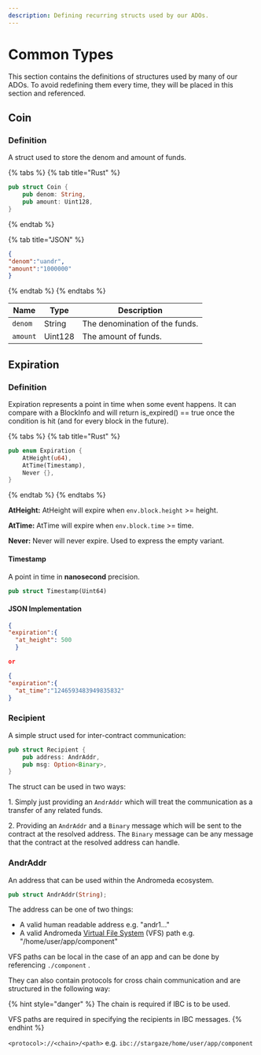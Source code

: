 ```yaml
---
description: Defining recurring structs used by our ADOs.
---
```


# Common Types

This section contains the definitions of structures used by many of our ADOs. To avoid redefining them every time, they will be placed in this section and referenced.&#x20;

## Coin

### Definition <a href="#definition" id="definition"></a>

A struct used to store the denom and amount of funds.

{% tabs %}
{% tab title="Rust" %}
```rust
pub struct Coin {
    pub denom: String,
    pub amount: Uint128,
}
```
{% endtab %}

{% tab title="JSON" %}
```json
{
"denom":"uandr",
"amount":"1000000"
}
```
{% endtab %}
{% endtabs %}

| Name     | Type    | Description                    |
| -------- | ------- | ------------------------------ |
| `denom`  | String  | The denomination of the funds. |
| `amount` | Uint128 | The amount of funds.           |

## Expiration

### Definition

Expiration represents a point in time when some event happens. It can compare with a BlockInfo and will return is\_expired() == true once the condition is hit (and for every block in the future).

{% tabs %}
{% tab title="Rust" %}
```rust
pub enum Expiration {
    AtHeight(u64),
    AtTime(Timestamp),
    Never {},
}
```
{% endtab %}
{% endtabs %}

**AtHeight:** AtHeight will expire when `env.block.height` >= height.

**AtTime:** AtTime will expire when `env.block.time` >= time.

**Never:** Never will never expire. Used to express the empty variant.

#### Timestamp

A point in time in **nanosecond** precision.

```rust
pub struct Timestamp(Uint64)
```

#### JSON Implementation

```json
{
"expiration":{
  "at_height": 500
  }

or

{
"expiration":{
  "at_time":"1246593483949835832"
}
```

### Recipient

A simple struct used for inter-contract communication:

```rust
pub struct Recipient {
    pub address: AndrAddr,
    pub msg: Option<Binary>,
}
```

The struct can be used in two ways:

1\. Simply just providing an `AndrAddr` which will treat the communication as a transfer of any related funds.

&#x20;2\. Providing an `AndrAddr` and a `Binary` message which will be sent to the contract at the resolved address. The `Binary` message can be any message that the contract at the resolved address can handle.

### AndrAddr

An address that can be used within the Andromeda ecosystem.

```rust
pub struct AndrAddr(String);
```

The address can be one of two things:

* A valid human readable address e.g. "andr1..."
* A valid Andromeda [Virtual File System](andromeda-messaging-protocol/virtual-file-system.md) (VFS) path e.g. "/home/user/app/component"

VFS paths can be local in the case of an app and can be done by referencing  `./component` .

They can also contain protocols for cross chain communication and are structured in the following way:

{% hint style="danger" %}
The chain is required if IBC is to be used.&#x20;

VFS paths are required in specifying the recipients in IBC messages.
{% endhint %}

`<protocol>://<chain>/<path>` e.g. `ibc://stargaze/home/user/app/component`
